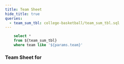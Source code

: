 ```yaml
---
title: Team Sheet
hide_title: true
queries:
  - team_sum_tbl: college-basketball/team_sum_tbl.sql
---
```


```sql filtered_team_sum_tbl
    select *
    from ${team_sum_tbl}
    where team like '${params.team}'
```

### Team Sheet for <Value data={filtered_team_sum_tbl} column=team_link/>




